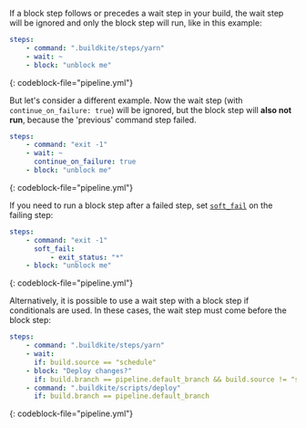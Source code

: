 If a block step follows or precedes a wait step in your build, the wait step will be ignored and only the block step will run, like in this example:

```yml
steps:
    - command: ".buildkite/steps/yarn"
    - wait: ~
    - block: "unblock me"
```

{: codeblock-file="pipeline.yml"}

But let's consider a different example. Now the wait step (with `continue_on_failure: true`) will be ignored, but the block step will **also not run**, because the 'previous' command step failed.

```yml
steps:
    - command: "exit -1"
    - wait: ~
      continue_on_failure: true
    - block: "unblock me"
```

{: codeblock-file="pipeline.yml"}

If you need to run a block step after a failed step, set [`soft_fail`](/docs/pipelines/dependencies#allowed-failure-and-soft-fail) on the failing step:

```yml
steps:
    - command: "exit -1"
      soft_fail:
          - exit_status: "*"
    - block: "unblock me"
```

{: codeblock-file="pipeline.yml"}

Alternatively, it is possible to use a wait step with a block step if conditionals are used. In these cases, the wait step must come before the block step:

```yml
steps:
    - command: ".buildkite/steps/yarn"
    - wait:
      if: build.source == "schedule"
    - block: "Deploy changes?"
      if: build.branch == pipeline.default_branch && build.source != "schedule"
    - command: ".buildkite/scripts/deploy"
      if: build.branch == pipeline.default_branch
```

{: codeblock-file="pipeline.yml"}
